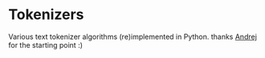 # Tokenizers

Various text tokenizer algorithms (re)implemented in Python. thanks [Andrej](https://www.youtube.com/watch?v=zduSFxRajkE) for the starting point :)
